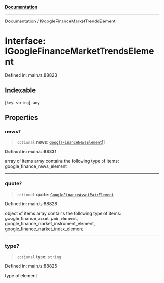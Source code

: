 [**Documentation**](../README.md)

***

[Documentation](../README.md) / IGoogleFinanceMarketTrendsElement

# Interface: IGoogleFinanceMarketTrendsElement

Defined in: main.ts:88823

## Indexable

\[`key`: `string`\]: `any`

## Properties

### news?

> `optional` **news**: [`GoogleFinanceNewsElement`](../classes/GoogleFinanceNewsElement.md)[]

Defined in: main.ts:88831

array of items
array contains the following type of items: google_finance_news_element

***

### quote?

> `optional` **quote**: [`GoogleFinanceAssetPairElement`](../classes/GoogleFinanceAssetPairElement.md)

Defined in: main.ts:88828

object of items
array contains the following type of items: google_finance_asset_pair_element, google_finance_market_instrument_element, google_finance_market_index_element

***

### type?

> `optional` **type**: `string`

Defined in: main.ts:88825

type of element
